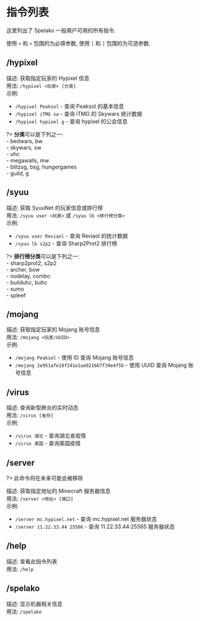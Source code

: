 # 指令列表
这里列出了 Spelako 一般用户可用的所有指令.

使用 `<` 和 `>` 包围的为必填参数, 使用 `[` 和 `]` 包围的为可选参数.

## /hypixel
描述: 获取指定玩家的 Hypixel 信息<br>
用法: `/hypixel <玩家> [分类]`<br>
示例:
- `/hypixel Peaksol` - 查询 Peaksol 的基本信息
- `/hypixel iTMG sw` - 查询 iTMG 的 Skywars 统计数据
- `/hypixel hypixel g` - 查询 hypixel 的公会信息

?> **分类**可以是下列之一:<br>- bedwars, bw<br>- skywars, sw<br>- uhc<br>- megawalls, mw<br>- blitzsg, bsg, hungergames<br>- guild, g

## /syuu
描述: 获取 SyuuNet 的玩家信息或排行榜<br>
用法: `/syuu user <玩家>` 或 `/syuu lb <排行榜分类>`<br>
示例:
- `/syuu user Reviaol` - 查询 Reviaol 的统计数据
- `/syuu lb s2p2` - 查询 Sharp2Prot2 排行榜

?> **排行榜分类**可以是下列之一:<br>- sharp2prot2, s2p2<br>- archer, bow<br>- nodelay, combo<br>- builduhc, buhc<br>- sumo<br>- spleef

## /mojang
描述: 获取指定玩家的 Mojang 账号信息<br>
用法: `/mojang <玩家/UUID>`<br>
示例:
- `/mojang Peaksol` - 使用 ID 查询 Mojang 账号信息
- `/mojang 2e951afe18f241e1ae021667f39e4f5b` - 使用 UUID 查询 Mojang 账号信息

## /virus
描述: 查询新型肺炎的实时动态<br>
用法: `/virus [省份]`<br>
示例:
- `/virus 湖北` - 查询湖北省疫情
- `/virus 美国` - 查询美国疫情

## /server
?> 此命令将在未来可能会被移除

描述: 获取指定地址的 Minecraft 服务器信息<br>
用法: `/server <地址> [端口]`<br>
示例:
- `/server mc.hypixel.net` - 查询 mc.hypixel.net 服务器状态
- `/server 11.22.33.44 25566` - 查询 11.22.33.44:25565 服务器状态

## /help
描述: 查看此指令列表<br>
用法: `/help`

## /spelako
描述: 显示机器相关信息<br>
用法: `/spelako`